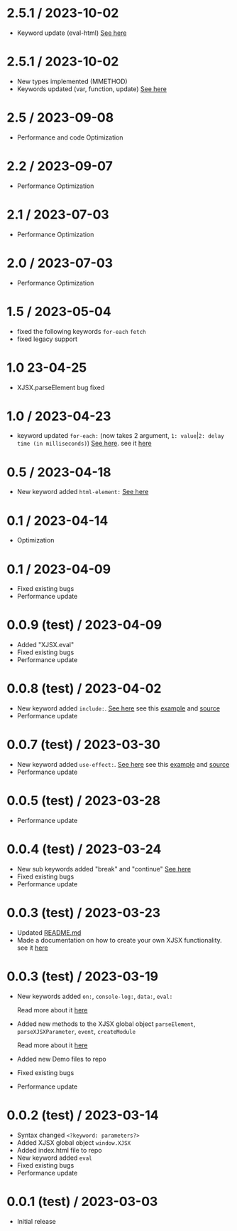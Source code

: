 2.5.1 / 2023-10-02
==================

  * Keyword update (eval-html) [See here](modules#readme)

2.5.1 / 2023-10-02
==================

  * New types implemented (MMETHOD)
  * Keywords updated (var, function, update) [See here](modules#readme)

2.5 / 2023-09-08
==================

  * Performance and code Optimization

2.2 / 2023-09-07
==================

  * Performance Optimization

2.1 / 2023-07-03
==================

  * Performance Optimization

2.0 / 2023-07-03
==================

  * Performance Optimization

1.5 / 2023-05-04
==================

  * fixed the following keywords `for-each` `fetch`
  * fixed legacy support 

1.0 23-04-25
==================

  * XJSX.parseElement bug fixed

1.0  / 2023-04-23
==================

  * keyword updated `for-each:` (now takes 2 argument,
   `1: value`|`2: delay time (in milliseconds)`) [See here](modules#readme).
   see it [here](advance/FOR-EACH.README.md)

0.5  / 2023-04-18
==================

  * New keyword added `html-element:` [See here](modules#readme)

0.1  / 2023-04-14
==================

  * Optimization

  0.1  / 2023-04-09
==================

  * Fixed existing bugs
  * Performance update
  
0.0.9 (test) / 2023-04-09
==================

  * Added "XJSX.eval"
  * Fixed existing bugs
  * Performance update

0.0.8 (test) / 2023-04-02
==================

  * New keyword added `include:`. [See here](modules#readme)
  see this [example](https://Owens94819.github.io/XJSX-DEMO/include)
  and [source](https://github.com/Owens94819/XJSX-DEMO/include)
  * Performance update


0.0.7 (test) / 2023-03-30
==================

  * New keyword added `use-effect:`. [See here](modules#readme)
  see this [example](https://Owens94819.github.io/XJSX-DEMO/animation)
  and [source](https://github.com/Owens94819/XJSX-DEMO/animation)
  * Performance update

0.0.5 (test) / 2023-03-28
==================

  * Performance update
  

0.0.4 (test) / 2023-03-24
==================

  * New sub keywords added "break" and "continue" [See here](advance/FOR-EACH.README.md)
  * Fixed existing bugs
  * Performance update

0.0.3 (test) / 2023-03-23
================== 

  * Updated [README.md](README.md)
  * Made a documentation on how to create your own XJSX functionality. 
     see it [here](module/README.md#windowxjsx)
  
  
  
0.0.3 (test) / 2023-03-19
==================

  * New keywords added 
    `on:`, `console-log:`, `data:`, `eval:`
     
     Read more about it [here](README.md#xjsx-Keywords)
  * Added new methods to the XJSX global object 
   `parseElement`, `parseXJSXParameter`, `event`, `createModule`
    
    Read more about it [here](module/README.md#windowxjsx)
  * Added new Demo files to repo
  * Fixed existing bugs
  * Performance update


0.0.2 (test) / 2023-03-14
==================

  * Syntax changed `<?keyword: parameters?>`
  * Added XJSX global object `window.XJSX`
  * Added index.html file to repo
  * New keyword added `eval`
  * Fixed existing bugs
  * Performance update

0.0.1 (test) / 2023-03-03
==================

  * Initial release
